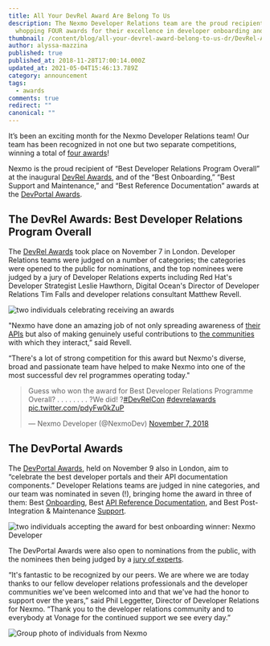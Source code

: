 ```yaml
---
title: All Your DevRel Award Are Belong To Us
description: The Nexmo Developer Relations team are the proud recipients of a
  whopping FOUR awards for their excellence in developer onboarding and support!
thumbnail: /content/blog/all-your-devrel-award-belong-to-us-dr/DevRel-Awards_feature-image_1200x628.jpg
author: alyssa-mazzina
published: true
published_at: 2018-11-28T17:00:14.000Z
updated_at: 2021-05-04T15:46:13.789Z
category: announcement
tags:
  - awards
comments: true
redirect: ""
canonical: ""
---
```

It’s been an exciting month for the Nexmo Developer Relations team! Our team has been recognized in not one but two separate competitions, winning a total of [four awards](https://ir.vonage.com/press-releases/2018/11-15-2018-133629530)! 

Nexmo is the proud recipient of “Best Developer Relations Program Overall” at the inaugural [DevRel Awards](https://2018.devrelawards.com/), and of the “Best Onboarding,” “Best Support and Maintenance,” and “Best Reference Documentation” awards at the [DevPortal Awards](https://devportalawards.org/).

## The DevRel Awards: Best Developer Relations Program Overall

The [DevRel Awards](https://2018.devrelawards.com/) took place on November 7 in London. Developer Relations teams were judged on a number of categories; the categories were opened to the public for nominations, and the top nominees were judged by a jury of Developer Relations experts including Red Hat's Developer Strategist Leslie Hawthorn, Digital Ocean's Director of Developer Relations Tim Falls and developer relations consultant Matthew Revell. 

![two individuals celebrating receiving an awards](/content/blog/all-your-devrel-award-are-belong-to-us/awards1.jpeg "awards")

"Nexmo have done an amazing job of not only spreading awareness of [their APIs](https://developer.nexmo.com/) but also of making genuinely useful contributions to [the communities](https://developer.nexmo.com/community) with which they interact,” said Revell. 

“There's a lot of strong competition for this award but Nexmo's diverse, broad and passionate team have helped to make Nexmo into one of the most successful dev rel programmes operating today."

> Guess who won the award for Best Developer Relations Programme Overall? . . . . . . . . ?We did! ?[\#DevRelCon](https://twitter.com/hashtag/DevRelCon?src=hash&ref_src=twsrc%5Etfw) [\#devrelawards](https://twitter.com/hashtag/devrelawards?src=hash&ref_src=twsrc%5Etfw) [pic.twitter.com/pdyFw0kZuP](https://t.co/pdyFw0kZuP)
>
> — Nexmo Developer (@NexmoDev) [November 7, 2018](https://twitter.com/NexmoDev/status/1060265130385117185?ref_src=twsrc%5Etfw)

## The DevPortal Awards

The [DevPortal Awards](https://devportalawards.org/), held on November 9 also in London, aim to “celebrate the best developer portals and their API documentation components.” Developer Relations teams are judged in nine categories, and our team was nominated in seven (!), bringing home the award in three of them: Best [Onboarding](https://dashboard.nexmo.com/sign-up), Best [API Reference Documentation](https://developer.nexmo.com/documentation), and Best Post-Integration & Maintenance [Support](https://help.nexmo.com/hc/en-us). 

[](https://www.nexmo.com/wp-content/uploads/2018/11/20181109_205532.jpg)

![two individuals accepting the award for best onboarding winner: Nexmo Developer](/content/blog/all-your-devrel-award-are-belong-to-us/awards2.jpeg "best onboarding winner")

The DevPortal Awards were also open to nominations from the public, with the nominees then being judged by a [jury of experts](https://devportalawards.org/jury). 

“It's fantastic to be recognized by our peers. We are where we are today thanks to our fellow developer relations professionals and the developer communities we've been welcomed into and that we've had the honor to support over the years,” said Phil Leggetter, Director of Developer Relations for Nexmo. “Thank you to the developer relations community and to everybody at Vonage for the continued support we see every day.” 

![Group photo of individuals from Nexmo](/content/blog/all-your-devrel-award-are-belong-to-us/awards3.jpeg "group photo")
